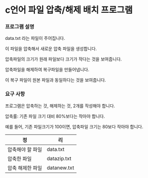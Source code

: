 # c언어 파일 압축/해제 배치 프로그램

### 프로그램 설명
data.txt 라는 파일이 주어집니다.

이 파일을 압축해서 새로운 압축 파일을 생성합니다.

압축파일의 크기가 원래 파일보다 크기가 작다는 것을 보여줍니다.

압축파일을 해제하여 복구파일을 만들어냅니다.

이 복구 파일이 원본 파일과 동일하다는 것을 보여줍니다.

### 요구 사항

프로그램은 압축하는 것, 해제하는 것, 2개를 작성해야 합니다.

압축률: 기존 파일 크기 대비 80%보다는 작아야 합니다.

예를 들어, 기존 파일크기가 100이면, 압축파일 크기는 80보다 작아야 합니다.


|정 | 리|
|---|---|
|압축해야 할 파일|data.txt|
|압축한 파일|datazip.txt|
|압축 해제한 파일|datanew.txt|
